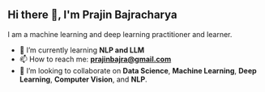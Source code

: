 ## Hi there 👋, I'm Prajin Bajracharya

<!--
**theprajin/theprajin** is a ✨ _special_ ✨ repository because its `README.md` (this file) appears on your GitHub profile.

Here are some ideas to get you started:

- 🔭 I’m currently working on ...


- 🤔 I’m looking for help with ...
- 💬 Ask me about ...

- 😄 Pronouns: ...
- ⚡ Fun fact: ...
-->
I am a machine learning and deep learning practitioner and learner.

- 🌱 I’m currently learning **NLP and LLM**
- 📫 How to reach me: **prajinbajra@gmail.com**
- 👯 I’m looking to collaborate on **Data Science**, **Machine Learning**, **Deep Learning**, **Computer Vision**, and **NLP**.
